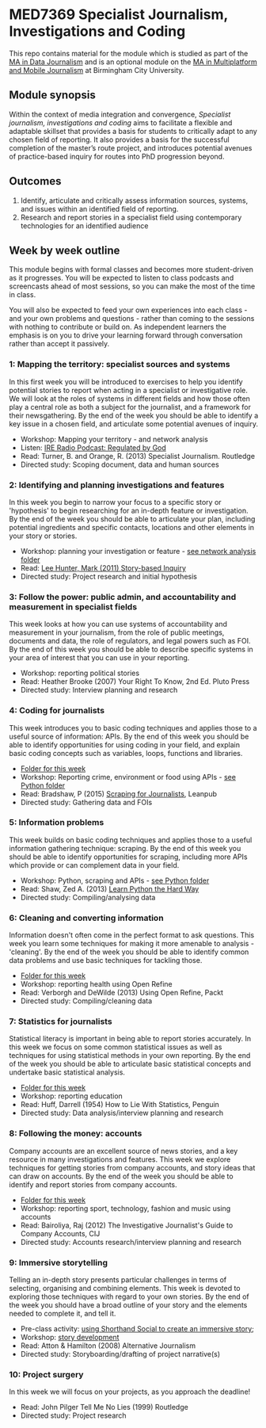 # MED7369 Specialist Journalism, Investigations and Coding

This repo contains material for the module which is studied as part of the [MA in Data Journalism](http://bcu.ac.uk/media/courses/data-journalism) and is an optional module on the [MA in Multiplatform and Mobile Journalism](http://www.bcu.ac.uk/courses/multiplatform-and-mobile-journalism-ma-2018-19) at Birmingham City University.

## Module synopsis

Within the context of media integration and convergence, *Specialist journalism, investigations and coding* aims to facilitate a flexible and adaptable skillset that provides a basis for students to critically adapt to any chosen field of reporting. It also provides a basis for the successful completion of the master’s route project, and introduces potential avenues of practice-based inquiry for routes into PhD progression beyond.

## Outcomes

1.	Identify, articulate and critically assess information sources, systems, and issues within an identified field of reporting.
2.	Research and report stories in a specialist field using contemporary technologies for an identified audience

## Week by week outline

This module begins with formal classes and becomes more student-driven as it progresses. You will be expected to listen to class podcasts and screencasts ahead of most sessions, so you can make the most of the time in class.

You will also be expected to feed your own experiences into each class - and your own problems and questions - rather than coming to the sessions with nothing to contribute or build on. As independent learners the emphasis is on you to drive your learning forward through conversation rather than accept it passively.

### 1: Mapping the territory: specialist sources and systems

In this first week you will be introduced to exercises to help you identify potential stories to report when acting in a specialist or investigative role. We will look at the roles of systems in different fields and how those often play a central role as both a subject for the journalist, and a framework for their newsgathering. By the end of the week you should be able to identify a key issue in a chosen field, and articulate some potential avenues of inquiry.

* Workshop: Mapping your territory - and network analysis
* Listen: [IRE Radio Podcast: Regulated by God](https://www.ire.org/blog/ire-radio/2016/06/13/ire-radio-podcast-regulated-god/)
* Read: Turner, B. and Orange, R. (2013) Specialist Journalism. Routledge
* Directed study: Scoping document, data and human sources

### 2: Identifying and planning investigations and features

In this week you begin to narrow your focus to a specific story or 'hypothesis' to begin researching for an in-depth feature or investigation. By the end of the week you should be able to articulate your plan, including potential ingredients and specific contacts, locations and other elements in your story or stories.

* Workshop: planning your investigation or feature - [see network analysis folder](https://github.com/paulbradshaw/MED7369-Specialist-Investigative-Journalism/tree/master/networkanalysis)
* Read: [Lee Hunter, Mark (2011) Story-based Inquiry](http://unesdoc.unesco.org/images/0019/001930/193078e.pdf)
* Directed study: Project research and initial hypothesis

### 3: Follow the power: public admin, and accountability and measurement in specialist fields

This week looks at how you can use systems of accountability and measurement in your journalism, from the role of public meetings, documents and data, the role of regulators, and legal powers such as FOI. By the end of this week you should be able to describe specific systems in your area of interest that you can use in your reporting.

* Workshop: reporting political stories
* Read: Heather Brooke (2007) Your Right To Know, 2nd Ed. Pluto Press
* Directed study: Interview planning and research

### 4: Coding for journalists

This week introduces you to basic coding techniques and applies those to a useful source of information: APIs. By the end of this week you should be able to identify opportunities for using coding in your field, and explain basic coding concepts such as variables, loops, functions and libraries.

* [Folder for this week](https://github.com/paulbradshaw/MED7369-Specialist-Investigative-Journalism/tree/master/python)
* Workshop: Reporting crime, environment or food using APIs - [see Python folder](https://github.com/paulbradshaw/MED7369-Specialist-Investigative-Journalism/tree/master/python)
* Read: Bradshaw, P (2015) [Scraping for Journalists](https://leanpub.com/scrapingforjournalists), Leanpub
* Directed study: Gathering data and FOIs

### 5: Information problems

This week builds on basic coding techniques and applies those to a useful information gathering technique: scraping. By the end of this week you should be able to identify opportunities for scraping, including more APIs which provide or can complement data in your field.

* Workshop: Python, scraping and APIs - [see Python folder](https://github.com/paulbradshaw/MED7369-Specialist-Investigative-Journalism/tree/master/python)
* Read: Shaw, Zed A. (2013) [Learn Python the Hard Way](https://learnpythonthehardway.org/)
* Directed study: Compiling/analysing data

### 6: Cleaning and converting information

Information doesn't often come in the perfect format to ask questions. This week you learn some techniques for making it more amenable to analysis - 'cleaning'. By the end of the week you should be able to identify common data problems and use basic techniques for tackling those.

* [Folder for this week](https://github.com/paulbradshaw/MED7369-Specialist-Investigative-Journalism/tree/master/cleaning)
* Workshop: reporting health using Open Refine
* Read: Verborgh and DeWilde (2013) Using Open Refine, Packt
* Directed study: Compiling/cleaning data

### 7: Statistics for journalists

Statistical literacy is important in being able to report stories accurately. In this week we focus on some common statistical issues as well as techniques for using statistical methods in your own reporting. By the end of the week you should be able to articulate basic statistical concepts and undertake basic statistical analysis.

* [Folder for this week](https://github.com/paulbradshaw/MED7369-Specialist-Investigative-Journalism/tree/master/statistics)
* Workshop: reporting education
* Read: Huff, Darrell (1954) How to Lie With Statistics, Penguin
* Directed study: Data analysis/interview planning and research

### 8: Following the money: accounts

Company accounts are an excellent source of news stories, and a key resource in many investigations and features. This week we explore techniques for getting stories from company accounts, and story ideas that can draw on accounts. By the end of the week you should be able to identify and report stories from company accounts.

* [Folder for this week](https://github.com/paulbradshaw/MED7369-Specialist-Investigative-Journalism/tree/master/accounts)
* Workshop: reporting sport, technology, fashion and music using accounts
* Read: Bairoliya, Raj (2012) The Investigative Journalist's Guide to Company Accounts, CIJ
* Directed study: Accounts research/interview planning and research

### 9: Immersive storytelling

Telling an in-depth story presents particular challenges in terms of selecting, organising and combining elements. This week is devoted to exploring those techniques with regard to your own stories. By the end of the week you should have a broad outline of your story and the elements needed to complete it, and tell it.

* Pre-class activity: [using Shorthand Social to create an immersive story](https://docs.google.com/document/d/e/2PACX-1vT_P89fc3VP5at8w0TgxZ3QrmPwiU6AxgJbKLro-xENKVHSRL3ta4EU2z1NdiCtPAwNa9sVcKK8ER2b/pub);
* Workshop: [story development](https://github.com/paulbradshaw/MED7369-Specialist-Investigative-Journalism/blob/master/storytelling.md)
* Read: Atton & Hamilton (2008) Alternative Journalism
* Directed study: Storyboarding/drafting of project narrative(s)

### 10: Project surgery

In this week we will focus on your projects, as you approach the deadline!

* Read: John Pilger Tell Me No Lies (1999) Routledge
* Directed study: Project research
